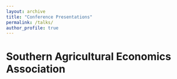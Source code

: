 ```yaml
---
layout: archive
title: "Conference Presentations"
permalink: /talks/
author_profile: true
---
```


# Southern Agricultural Economics Association

